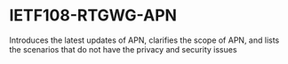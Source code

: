 # IETF108-RTGWG-APN
Introduces the latest updates of APN, clarifies the scope of APN, and lists the scenarios that do not have the privacy and security issues 
